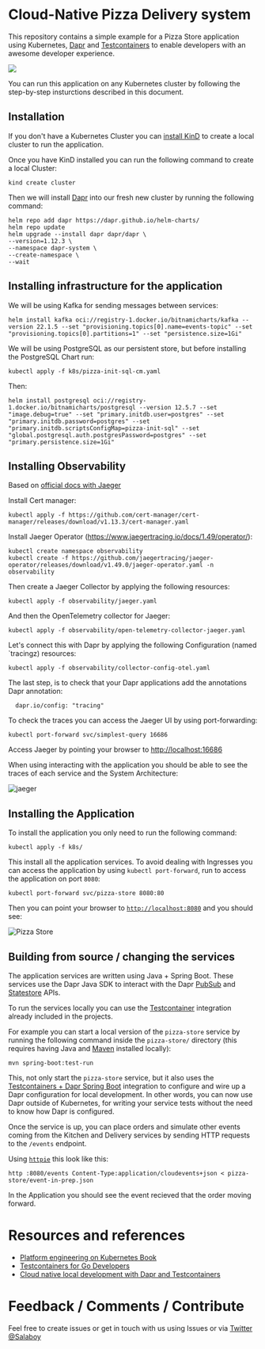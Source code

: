 # Cloud-Native Pizza Delivery system

This repository contains a simple example for a Pizza Store application using Kubernetes, [Dapr](https://dapr.io) and [Testcontainers](https://testcontainers.com) to enable developers with an awesome developer experience.

![](imgs/testcontainers-dapr.png)

You can run this application on any Kubernetes cluster by following the step-by-step insturctions described in this document. 

## Installation

If you don't have a Kubernetes Cluster you can [install KinD](https://kind.sigs.k8s.io/docs/user/quick-start/) to create a local cluster to run the application. 

Once you have KinD installed you can run the following command to create a local Cluster: 

```
kind create cluster
```

Then we will install [Dapr](https://dapr.io) into our fresh new cluster by running the following command: 

```
helm repo add dapr https://dapr.github.io/helm-charts/
helm repo update
helm upgrade --install dapr dapr/dapr \
--version=1.12.3 \
--namespace dapr-system \
--create-namespace \
--wait
```

## Installing infrastructure for the application

We will be using Kafka for sending messages between services: 

```
helm install kafka oci://registry-1.docker.io/bitnamicharts/kafka --version 22.1.5 --set "provisioning.topics[0].name=events-topic" --set "provisioning.topics[0].partitions=1" --set "persistence.size=1Gi" 
```

We will be using PostgreSQL as our persistent store, but before installing the PostgreSQL Chart run:

```
kubectl apply -f k8s/pizza-init-sql-cm.yaml
```

Then: 

```
helm install postgresql oci://registry-1.docker.io/bitnamicharts/postgresql --version 12.5.7 --set "image.debug=true" --set "primary.initdb.user=postgres" --set "primary.initdb.password=postgres" --set "primary.initdb.scriptsConfigMap=pizza-init-sql" --set "global.postgresql.auth.postgresPassword=postgres" --set "primary.persistence.size=1Gi"

```

## Installing Observability

Based on [official docs with Jaeger](https://docs.dapr.io/operations/observability/tracing/otel-collector/open-telemetry-collector-jaeger/)

Install Cert manager: 

```
kubectl apply -f https://github.com/cert-manager/cert-manager/releases/download/v1.13.3/cert-manager.yaml
```

Install Jaeger Operator (https://www.jaegertracing.io/docs/1.49/operator/): 

```
kubectl create namespace observability
kubectl create -f https://github.com/jaegertracing/jaeger-operator/releases/download/v1.49.0/jaeger-operator.yaml -n observability 

```

Then create a Jaeger Collector by applying the following resources:
```
kubectl apply -f observability/jaeger.yaml
```
And then the OpenTelemetry collector for Jaeger: 
```
kubectl apply -f observability/open-telemetry-collector-jaeger.yaml
```

Let's connect this with Dapr by applying the following Configuration (named `tracingz) resources:

```
kubectl apply -f observability/collector-config-otel.yaml
```

The last step, is to check that your Dapr applications add the annotations Dapr annotation: 

```
  dapr.io/config: "tracing"
```

To check the traces you can access the Jaeger UI by using port-forwarding: 

```
kubectl port-forward svc/simplest-query 16686
```

Access Jaeger by pointing your browser to [http://localhost:16686](http://localhost:16686)

When using interacting with the application you should be able to see the traces of each service and the System Architecture: 

![jaeger](imgs/jaeger.png)



## Installing the Application

To install the application you only need to run the following command: 

```
kubectl apply -f k8s/
```

This install all the application services. To avoid dealing with Ingresses you can access the application by using `kubectl port-forward`, run to access the application on port `8080`: 

```
kubectl port-forward svc/pizza-store 8080:80
```

Then you can point your browser to [`http://localhost:8080`](http://localhost:8080) and you should see: 

![Pizza Store](imgs/pizza-store.png)

## Building from source / changing the services

The application services are written using Java + Spring Boot. These services use the Dapr Java SDK to interact with the Dapr [PubSub](https://docs.dapr.io/getting-started/quickstarts/pubsub-quickstart/) and [Statestore](https://docs.dapr.io/getting-started/quickstarts/statemanagement-quickstart/) APIs. 

To run the services locally you can use the [Testcontainer](https://testcontainaers.com) integration already included in the projects. 

For example you can start a local version of the `pizza-store` service by running the following command inside the `pizza-store/` directory (this requires having Java and [Maven](https://maven.apache.org/) installed locally):

```
mvn spring-boot:test-run
```

This, not only start the `pizza-store` service, but it also uses the [Testcontainers + Dapr Spring Boot](https://central.sonatype.com/artifact/io.diagrid.dapr/dapr-spring-boot-starter) integration to configure and wire up a Dapr configuration for local development. In other words, you can now use Dapr outside of Kubernetes, for writing your service tests without the need to know how Dapr is configured. 


Once the service is up, you can place orders and simulate other events coming from the Kitchen and Delivery services by sending HTTP requests to the `/events` endpoint. 

Using [`httpie`](https://httpie.io/) this look like this: 

```
http :8080/events Content-Type:application/cloudevents+json < pizza-store/event-in-prep.json
```

In the Application you should see the event recieved that the order moving forward. 


# Resources and references

- [Platform engineering on Kubernetes Book](http://mng.bz/jjKP?ref=salaboy.com)
- [Testcontainers for Go Developers](https://www.atomicjar.com/2023/08/local-development-of-go-applications-with-testcontainers/)
- [Cloud native local development with Dapr and Testcontainers](https://www.diagrid.io/blog/cloud-native-local-development)

# Feedback / Comments / Contribute

Feel free to create issues or get in touch with us using Issues or via [Twitter @Salaboy](https://twitter.com/salaboy)